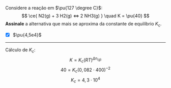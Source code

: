 Considere a reação em $\pu{127 \degree C}$:
$$
    \ce{ N2(g) + 3 H2(g) <=> 2 NH3(g) } \quad K = \pu{40}
$$
**Assinale** a alternativa que mais se aproxima da constante de equilíbrio $K_\mathrm{c}$.

- [x] $\pu{4,5e4}$

---

Cálculo de $K_{c}$:
$$K=K_{c}(RT)^{\Delta n_{(g)}}$$
$$40=K_{c}(0,082\cdot400)^{-2 }$$
$$K_{c}=4,3\cdot10^{4}$$

